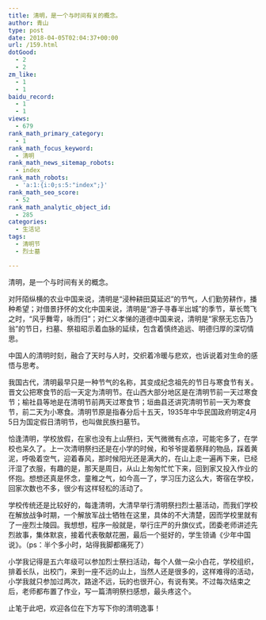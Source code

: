 ```yaml
---
title: 清明，是一个与时间有关的概念。
author: 青山
type: post
date: 2018-04-05T02:04:37+00:00
url: /159.html
dotGood:
  - 2
  - 2
zm_like:
  - 1
  - 1
baidu_record:
  - 1
  - 1
views:
  - 679
rank_math_primary_category:
  - 1
rank_math_focus_keyword:
  - 清明
rank_math_news_sitemap_robots:
  - index
rank_math_robots:
  - 'a:1:{i:0;s:5:"index";}'
rank_math_seo_score:
  - 52
rank_math_analytic_object_id:
  - 285
categories:
  - 生活记
tags:
  - 清明节
  - 烈士墓

---
```

清明，是一个与时间有关的概念。

对阡陌纵横的农业中国来说，清明是“浸种耕田莫延迟”的节气，人们勤劳耕作，播种希望；对借景抒怀的文化中国来说，清明是“游子寻春半出城”的季节，草长莺飞之时，“风乎舞雩，咏而归”；对仁义孝悌的道德中国来说，清明是“家祭无忘告乃翁”的节日，扫墓、祭祖昭示着血脉的延续，包含着慎终追远、明德归厚的深切情思。

中国人的清明时刻，融合了天时与人时，交织着冷暖与悲欢，也诉说着对生命的感悟与思考。

我国古代，清明最早只是一种节气的名称，其变成纪念祖先的节日与寒食节有关。晋文公把寒食节的后一天定为清明节。在山西大部分地区是在清明节前一天过寒食节；榆社县等地是在清明节前两天过寒食节；垣曲县还讲究清明节前一天为寒食节，前二天为小寒食。清明节原是指春分后十五天，1935年中华民国政府明定4月5日为国定假日清明节，也叫做民族扫墓节。

恰逢清明，学校放假，在家也没有上山祭扫，天气微微有点凉，可能宅多了，在学校也呆久了。上一次清明祭扫还是在小学的时候，和爷爷提着祭拜的物品，踩着黄泥，呼吸着空气，迎着春风，那时候阳光还是满大的，在山上走一遍再下来，已经汗湿了衣服，有趣的是，那天是周日，从山上匆匆忙忙下来，回到家又投入作业的怀抱。想想还真是怀念，童稚之气，如今高一了，学习压力这么大，寄宿在学校，回家次数也不多，很少有这样轻松的活动了。

学校传统还是比较好的，每逢清明，大清早举行清明祭扫烈士墓活动，而我们学校在解放战争时期，一个解放军战士牺牲在这里，具体的不大清楚，因而学校里就有了一座烈士陵园。我想想，程序一般就是，举行庄严的升旗仪式，团委老师讲述先烈故事，集体默哀，接着代表敬献花圈，最后一个挺好的，学生领诵《少年中国说》。（ps：半个多小时，站得我脚都痛死了）

小学我记得是五六年级可以参加烈士祭扫活动，每个人做一朵小白花，学校组织，排着长队，出校门，来到一座不远的山上，当然人还是很多的，这样难得的活动，小学我就只参加过两次，路途不远，玩的也很开心，有说有笑。不过每次结束之后，老师都布置了作业，写一篇清明祭扫感想，最头疼这个。

止笔于此吧，欢迎各位在下方写下你的清明逸事！
